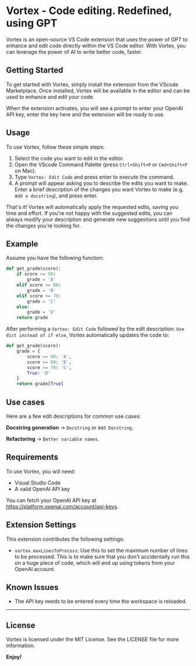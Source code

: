 # Vortex - Code editing. Redefined, using GPT

Vortex is an open-source VS Code extension that uses the power of GPT to enhance and edit code directly within the VS Code editor. With Vortex, you can leverage the power of AI to write better code, faster.

## Getting Started

To get started with Vortex, simply install the extension from the VScode Marketplace. Once installed, Vortex will be available in the editor and can be used to enhance and edit your code.

When the extension activates, you will see a prompt to enter your OpenAI API key, enter the key here and the extension will be ready to use.

## Usage

To use Vortex, follow these simple steps:

1. Select the code you want to edit in the editor.
2. Open the VScode Command Palette (press `Ctrl+Shift+P` or `Cmd+Shift+P` on Mac).
3. Type `Vortex: Edit Code` and press enter to execute the command.
4. A prompt will appear asking you to describe the edits you want to make. Enter a brief description of the changes you want Vortex to make (e.g. `Add a docstring`), and press enter.

That's it! Vortex will automatically apply the requested edits, saving you time and effort. If you're not happy with the suggested edits, you can always modify your description and generate new suggestions until you find the changes you're looking for.

## Example

Assume you have the following function:

```python
def get_grade(score):
    if score >= 90:
        grade = 'A'
    elif score >= 80:
        grade = 'B'
    elif score >= 70:
        grade = 'C'
    else:
        grade = 'D'
    return grade
```

After performing a `Vortex: Edit Code` followed by the edit description: `Use dict instead of if else`, Vortex automatically updates the code to:

```python
def get_grade(score):
    grade = {
        score >= 90: 'A',
        score >= 80: 'B',
        score >= 70: 'C',
        True: 'D'
    }
    return grade[True]
```

## Use cases

Here are a few edit descriptions for common use cases:

**Docstring generation** -> `Docstring` or `Add Docstring`.

**Refactoring** -> `Better variable names`.

## Requirements

To use Vortex, you will need:

- Visual Studio Code
- A valid OpenAI API key

You can fetch your OpenAI API key at https://platform.openai.com/account/api-keys.

## Extension Settings

This extension contributes the following settings:

- `vortex.maxLinesToProcess`: Use this to set the maximum number of lines to be processed. This is to make sure that you don't accidentally run this on a huge piece of code, which will end up using tokens from your OpenAI account.

## Known Issues

- The API key needs to be entered every time the workspace is reloaded.

---

## License

Vortex is licensed under the MIT License. See the LICENSE file for more information.

**Enjoy!**
